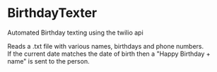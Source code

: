 # BirthdayTexter
Automated Birthday texting using the twilio api 

Reads a .txt file with various names, birthdays and phone numbers.  
If the current date matches the date of birth then a "Happy Birthday + name" is sent to the person.  
